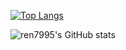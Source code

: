 [![Top Langs](https://github-readme-stats.vercel.app/api/top-langs/?username=ren7995&langs_count=6&hide=html,makefile,logos&layout=compact)](https://github.com/ren7995/)

![ren7995's GitHub stats](https://github-readme-stats.vercel.app/api?username=ren7995&show_icons=true&count_private=true)

